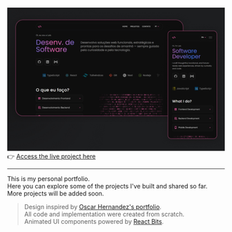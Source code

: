 ![Preview](public/assets/images/preview.jpg)  
👉 [Access the live project here]()

---

This is my personal portfolio.  
Here you can explore some of the projects I've built and shared so far.  
More projects will be added soon.

> Design inspired by [Oscar Hernandez's portfolio](https://oscarhernandez.vercel.app/).  
> All code and implementation were created from scratch.  
> Animated UI components powered by [React Bits](https://www.reactbits.dev/).